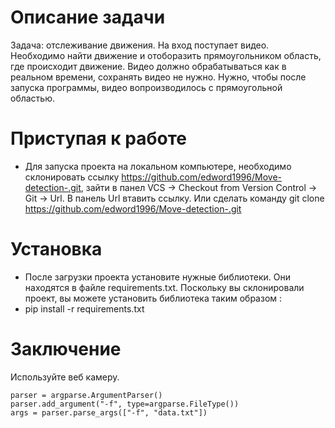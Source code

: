 # Описание задачи
 Задача: отслеживание движения. На вход поступает видео. Необходимо найти движение и отоборазить прямоугольником область, где происходит движение. Видео должно обрабатываться как в реальном времени, сохранять видео не нужно. Нужно, чтобы после запуска программы, видео вопроизводилось с прямоугольной областью.
 
# Приступая к работе
 - Для запуска проекта на локальном компьютере, необходимо склонировать ссылку https://github.com/edword1996/Move-detection-.git, зайти в панел VCS -> Checkout from Version Control -> Git -> Url. В панель  Url втавить ссылку. Или сделать команду git clone https://github.com/edword1996/Move-detection-.git


# Установка
- После загрузки проекта установите нужные библиотеки. Они находятся в файле requirements.txt. Поскольку вы склонировали проект, вы можете установить библиотека таким образом :
- pip install -r requirements.txt

# Заключение 
Используйте веб камеру.




```
parser = argparse.ArgumentParser()
parser.add_argument("-f", type=argparse.FileType())
args = parser.parse_args(["-f", "data.txt"])
```




